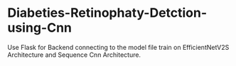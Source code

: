 # Diabeties-Retinophaty-Detction-using-Cnn
Use Flask for Backend connecting to the model file train on EfficientNetV2S Architecture and Sequence Cnn Architecture.
